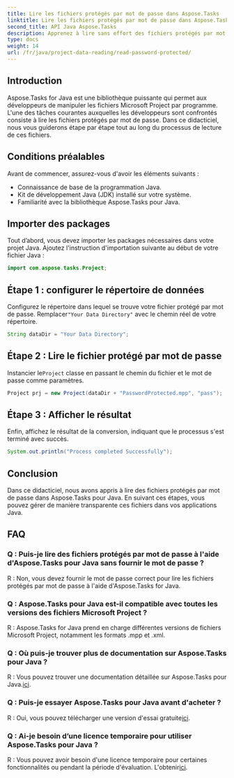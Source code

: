 ```yaml
---
title: Lire les fichiers protégés par mot de passe dans Aspose.Tasks
linktitle: Lire les fichiers protégés par mot de passe dans Aspose.Tasks
second_title: API Java Aspose.Tasks
description: Apprenez à lire sans effort des fichiers protégés par mot de passe dans Aspose.Tasks pour Java grâce aux instructions étape par étape de ce didacticiel.
type: docs
weight: 14
url: /fr/java/project-data-reading/read-password-protected/
---
```

## Introduction
Aspose.Tasks for Java est une bibliothèque puissante qui permet aux développeurs de manipuler les fichiers Microsoft Project par programme. L'une des tâches courantes auxquelles les développeurs sont confrontés consiste à lire les fichiers protégés par mot de passe. Dans ce didacticiel, nous vous guiderons étape par étape tout au long du processus de lecture de ces fichiers.
## Conditions préalables
Avant de commencer, assurez-vous d'avoir les éléments suivants :
- Connaissance de base de la programmation Java.
- Kit de développement Java (JDK) installé sur votre système.
- Familiarité avec la bibliothèque Aspose.Tasks pour Java.

## Importer des packages
Tout d’abord, vous devez importer les packages nécessaires dans votre projet Java. Ajoutez l'instruction d'importation suivante au début de votre fichier Java :
```java
import com.aspose.tasks.Project;
```
## Étape 1 : configurer le répertoire de données
Configurez le répertoire dans lequel se trouve votre fichier protégé par mot de passe. Remplacer`"Your Data Directory"` avec le chemin réel de votre répertoire.
```java
String dataDir = "Your Data Directory";
```
## Étape 2 : Lire le fichier protégé par mot de passe
 Instancier le`Project` classe en passant le chemin du fichier et le mot de passe comme paramètres.
```java
Project prj = new Project(dataDir + "PasswordProtected.mpp", "pass");
```
## Étape 3 : Afficher le résultat
Enfin, affichez le résultat de la conversion, indiquant que le processus s'est terminé avec succès.
```java
System.out.println("Process completed Successfully");
```

## Conclusion
Dans ce didacticiel, nous avons appris à lire des fichiers protégés par mot de passe dans Aspose.Tasks pour Java. En suivant ces étapes, vous pouvez gérer de manière transparente ces fichiers dans vos applications Java.
## FAQ
### Q : Puis-je lire des fichiers protégés par mot de passe à l'aide d'Aspose.Tasks pour Java sans fournir le mot de passe ?
R : Non, vous devez fournir le mot de passe correct pour lire les fichiers protégés par mot de passe à l'aide d'Aspose.Tasks for Java.
### Q : Aspose.Tasks pour Java est-il compatible avec toutes les versions des fichiers Microsoft Project ?
R : Aspose.Tasks for Java prend en charge différentes versions de fichiers Microsoft Project, notamment les formats .mpp et .xml.
### Q : Où puis-je trouver plus de documentation sur Aspose.Tasks pour Java ?
R : Vous pouvez trouver une documentation détaillée sur Aspose.Tasks pour Java.[ici](https://reference.aspose.com/tasks/java/).
### Q : Puis-je essayer Aspose.Tasks pour Java avant d'acheter ?
 R : Oui, vous pouvez télécharger une version d'essai gratuite[ici](https://releases.aspose.com/).
### Q : Ai-je besoin d’une licence temporaire pour utiliser Aspose.Tasks pour Java ?
 R : Vous pouvez avoir besoin d'une licence temporaire pour certaines fonctionnalités ou pendant la période d'évaluation. L'obtenir[ici](https://purchase.aspose.com/temporary-license/).